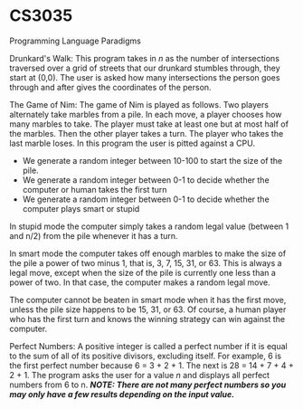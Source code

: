 # CS3035
Programming Language Paradigms

Drunkard's Walk:
This program takes in *n* as the number of intersections traversed over a grid of streets that our drunkard stumbles through, they start at (0,0). The user is asked how many intersections the person goes through and after gives the coordinates of the person.


The Game of Nim:
The game of Nim is played as follows.  Two players alternately take marbles from a pile. In each move, a player chooses how many marbles to take. The player must take at least one but at most half of the marbles. Then the other player takes a turn. The player who takes the last marble loses. In this program the user is pitted against a CPU.

- We generate a random integer between 10-100 to start the size of the pile.
- We generate a random integer between 0-1 to decide whether the computer or human takes the first turn
- We generate a random integer between 0-1 to decide whether the computer plays smart or stupid

In stupid mode the computer simply takes a random legal value (between 1 and n/2) from the pile whenever it has a turn.

In smart mode the computer takes off enough marbles to make the size of the pile a power of two minus 1, that is, 3, 7, 15, 31, or 63. This is always a legal move, except when the size of the pile is currently one less than a power of two. In that case, the computer makes a random legal move.

The computer cannot be beaten in smart mode when it has the first move, unless the pile size happens to be 15, 31, or 63. Of course, a human player who has the first turn and knows the winning strategy can win against the computer.


Perfect Numbers:
A positive integer is called a perfect number if it is equal to the sum of all of its positive divisors, excluding itself. For example, 6 is the first perfect number because 6 = 3 + 2 + 1. The next is 28 = 14 + 7 + 4 + 2 + 1.  The program asks the user for a value *n* and displays all perfect numbers from 6 to n.  ***NOTE: There are not many perfect numbers so you may only have a few results depending on the input value.***
